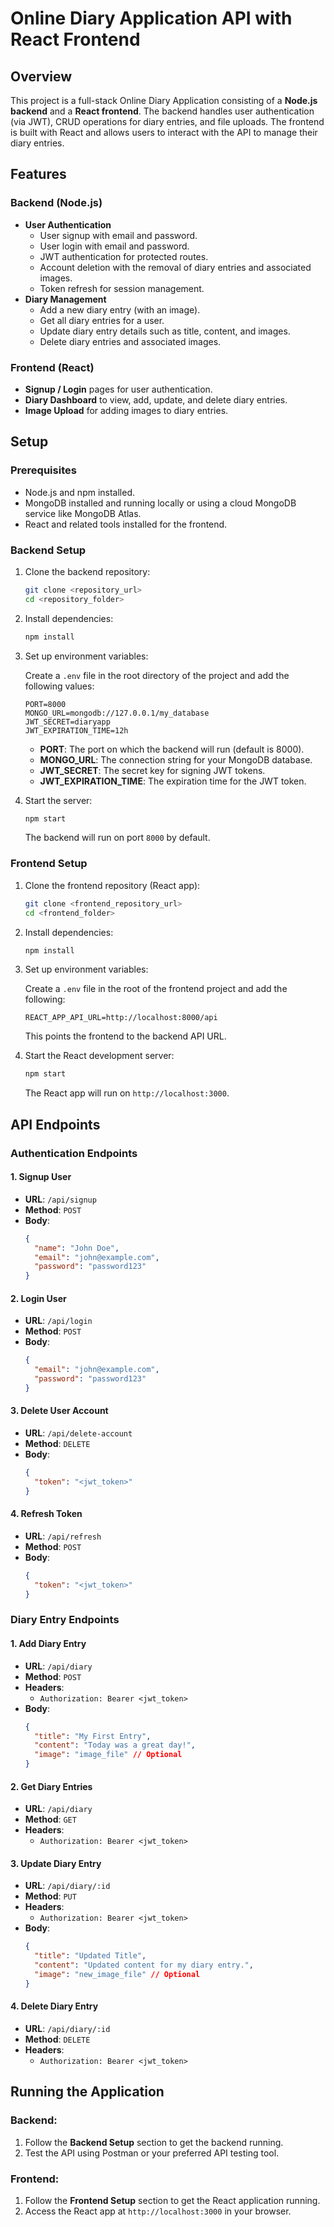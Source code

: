 # Online Diary Application API with React Frontend

## Overview

This project is a full-stack Online Diary Application consisting of a **Node.js backend** and a **React frontend**. The backend handles user authentication (via JWT), CRUD operations for diary entries, and file uploads. The frontend is built with React and allows users to interact with the API to manage their diary entries.

## Features

### Backend (Node.js)

- **User Authentication**
  - User signup with email and password.
  - User login with email and password.
  - JWT authentication for protected routes.
  - Account deletion with the removal of diary entries and associated images.
  - Token refresh for session management.
- **Diary Management**
  - Add a new diary entry (with an image).
  - Get all diary entries for a user.
  - Update diary entry details such as title, content, and images.
  - Delete diary entries and associated images.

### Frontend (React)

- **Signup / Login** pages for user authentication.
- **Diary Dashboard** to view, add, update, and delete diary entries.
- **Image Upload** for adding images to diary entries.

## Setup

### Prerequisites

- Node.js and npm installed.
- MongoDB installed and running locally or using a cloud MongoDB service like MongoDB Atlas.
- React and related tools installed for the frontend.

### Backend Setup

1. Clone the backend repository:

   ```bash
   git clone <repository_url>
   cd <repository_folder>
   ```

2. Install dependencies:

   ```bash
   npm install
   ```

3. Set up environment variables:

   Create a `.env` file in the root directory of the project and add the following values:

   ```env
   PORT=8000
   MONGO_URL=mongodb://127.0.0.1/my_database
   JWT_SECRET=diaryapp
   JWT_EXPIRATION_TIME=12h
   ```

   - **PORT**: The port on which the backend will run (default is 8000).
   - **MONGO_URL**: The connection string for your MongoDB database.
   - **JWT_SECRET**: The secret key for signing JWT tokens.
   - **JWT_EXPIRATION_TIME**: The expiration time for the JWT token.

4. Start the server:

   ```bash
   npm start
   ```

   The backend will run on port `8000` by default.

### Frontend Setup

1. Clone the frontend repository (React app):

   ```bash
   git clone <frontend_repository_url>
   cd <frontend_folder>
   ```

2. Install dependencies:

   ```bash
   npm install
   ```

3. Set up environment variables:

   Create a `.env` file in the root of the frontend project and add the following:

   ```env
   REACT_APP_API_URL=http://localhost:8000/api
   ```

   This points the frontend to the backend API URL.

4. Start the React development server:

   ```bash
   npm start
   ```

   The React app will run on `http://localhost:3000`.

## API Endpoints

### Authentication Endpoints

#### 1. **Signup User**

- **URL**: `/api/signup`
- **Method**: `POST`
- **Body**:
  ```json
  {
    "name": "John Doe",
    "email": "john@example.com",
    "password": "password123"
  }
  ```

#### 2. **Login User**

- **URL**: `/api/login`
- **Method**: `POST`
- **Body**:
  ```json
  {
    "email": "john@example.com",
    "password": "password123"
  }
  ```

#### 3. **Delete User Account**

- **URL**: `/api/delete-account`
- **Method**: `DELETE`
- **Body**:
  ```json
  {
    "token": "<jwt_token>"
  }
  ```

#### 4. **Refresh Token**

- **URL**: `/api/refresh`
- **Method**: `POST`
- **Body**:
  ```json
  {
    "token": "<jwt_token>"
  }
  ```

### Diary Entry Endpoints

#### 1. **Add Diary Entry**

- **URL**: `/api/diary`
- **Method**: `POST`
- **Headers**:
  - `Authorization: Bearer <jwt_token>`
- **Body**:
  ```json
  {
    "title": "My First Entry",
    "content": "Today was a great day!",
    "image": "image_file" // Optional
  }
  ```

#### 2. **Get Diary Entries**

- **URL**: `/api/diary`
- **Method**: `GET`
- **Headers**:
  - `Authorization: Bearer <jwt_token>`

#### 3. **Update Diary Entry**

- **URL**: `/api/diary/:id`
- **Method**: `PUT`
- **Headers**:
  - `Authorization: Bearer <jwt_token>`
- **Body**:
  ```json
  {
    "title": "Updated Title",
    "content": "Updated content for my diary entry.",
    "image": "new_image_file" // Optional
  }
  ```

#### 4. **Delete Diary Entry**

- **URL**: `/api/diary/:id`
- **Method**: `DELETE`
- **Headers**:
  - `Authorization: Bearer <jwt_token>`

## Running the Application

### Backend:

1. Follow the **Backend Setup** section to get the backend running.
2. Test the API using Postman or your preferred API testing tool.

### Frontend:

1. Follow the **Frontend Setup** section to get the React application running.
2. Access the React app at `http://localhost:3000` in your browser.
